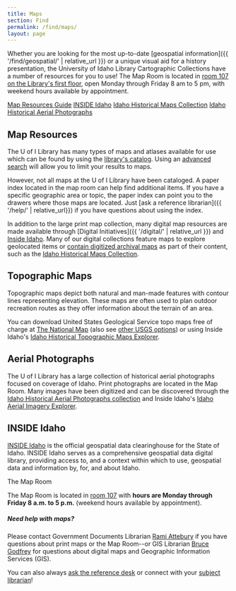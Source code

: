 ```yaml
---
title: Maps
section: Find
permalink: /find/maps/
layout: page
---
```


<div class="row">
<div class="col-md-8" markdown="1">

Whether you are looking for the most up-to-date [geospatial information]({{ '/find/geospatial/' | relative_url }}) or a unique visual aid for a history presentation, the University of Idaho Library Cartographic Collections have a number of resources for you to use!
The Map Room is located in <a href="{{ '/about/maps.html#lg=1&slide=0' | relative_url }}">room 107 on the Library's first floor</a>, open Monday through Friday 8 am to 5 pm, with weekend hours available by appointment.

<div class="text-center">
    <a class="btn btn-secondary btn-sm mb-2" target="_blank" rel="noopener" href="https://libguides.uidaho.edu/Map_Resources">Map Resources Guide</a>
    <a class="btn btn-secondary btn-sm mb-2" target="_blank" rel="noopener" href="https://www.insideidaho.org/">INSIDE Idaho</a>
    <a class="btn btn-secondary btn-sm mb-2" target="_blank" rel="noopener" href="https://www.lib.uidaho.edu/digital/historicalmaps/">Idaho Historical Maps Collection</a>
    <a class="btn btn-secondary btn-sm mb-2" target="_blank" rel="noopener" href="https://www.lib.uidaho.edu/digital/aerial/">Idaho Historical Aerial Photographs</a>
</div>

## Map Resources

The U of I Library has many types of maps and atlases available for use which can be found by using the [library's catalog](https://alliance-primo.hosted.exlibrisgroup.com/primo-explore/search?tab=default_tab&sortby=rank&vid=UID). 
Using an [advanced search](https://alliance-primo.hosted.exlibrisgroup.com/primo-explore/search?vid=UID&mode=advanced) will allow you to limit your results to maps.

However, not all maps at the U of I Library have been cataloged. 
A paper index located in the map room can help find additional items. 
If you have a specific geographic area or topic, the paper index can point you to the drawers where those maps are located.
Just [ask a reference librarian]({{ '/help/' | relative_url}}) if you have questions about using the index.

In addition to the large print map collection, many digital map resources are made available through [Digital Initiatives]({{ '/digital/' | relative_url }}) and [Inside Idaho](https://www.insideidaho.org/).
Many of our digital collections feature maps to explore geolocated items or [contain digitized archival maps](https://www.lib.uidaho.edu/digital/collections.html#maps) as part of their content, such as the [Idaho Historical Maps Collection](https://www.lib.uidaho.edu/digital/historicalmaps/).

## Topographic Maps

Topographic maps depict both natural and man-made features with contour lines representing elevation.
These maps are often used to plan outdoor recreation routes as they offer information about the terrain of an area.

You can download United States Geological Service topo maps free of charge at 
[The National Map](https://www.usgs.gov/core-science-systems/ngp/tnm-delivery/topographic-maps) (also see [other USGS options](https://www.usgs.gov/faqs/how-do-i-find-download-or-order-topographic-maps)) or using Inside Idaho's [Idaho Historical Topographic Maps Explorer](https://www.insideidaho.org/apps/topomaps-explorer/).

## Aerial Photographs

The U of I Library has a large collection of historical aerial photographs focused on coverage of Idaho.
Print photographs are located in the Map Room. 
Many images have been digitized and can be discovered through the [Idaho Historical Aerial Photographs collection](https://www.lib.uidaho.edu/digital/aerial/) and Inside Idaho's [Idaho Aerial Imagery Explorer](https://www.insideidaho.org/apps/imagery-explorer/).

## INSIDE Idaho

[INSIDE Idaho](https://www.insideidaho.org) is the official geospatial data clearinghouse for the State of Idaho. 
INSIDE Idaho serves as a comprehensive geospatial data digital library, providing access to, and a context within which to use, geospatial data and information by, for, and about Idaho.

</div>
<div class="col-md-4">
    <div class="card">
        <div class="card-header">
            The Map Room
        </div>
        <div class="card-body">
            <p class="card-text">The Map Room is located in <a href="{{ '/about/maps.html#lg=1&slide=0' | relative_url }}">room 107</a> with <strong>hours are Monday through Friday 8 a.m. to 5 p.m.</strong> (weekend hours available by appointment).</p>
            <h5 class="card-title">Need help with maps?</h5>
            <p class="card-text">Please contact Government Documents Librarian <a href="mailto:rattebur@uidaho.edu">Rami Attebury</a> if you have questions about print maps or the Map Room--or GIS Librarian <a href="bgodfrey@uidaho.edu">Bruce Godfrey</a> for questions about digital maps and Geographic Information Services (GIS).</p>
            <p class="card-text">You can also always <a href="{{ '/help/' | relative_url}}">ask the reference desk</a> or connect with your <a href="{{ '/help/research.html' | relative_url }}">subject librarian</a>!</p>
        </div>
    </div>
</div>
</div>